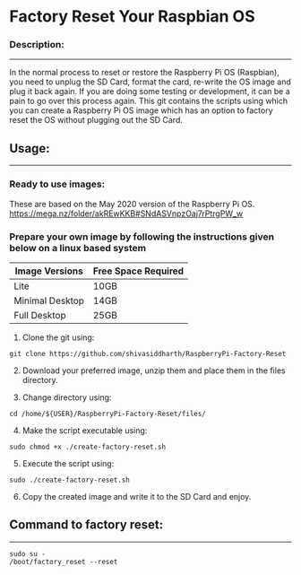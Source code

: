 # Factory Reset Your Raspbian OS    

### Description:   
************************************************    
In the normal process to reset or restore the Raspberry Pi OS (Raspbian), you need to unplug the SD Card, format the card, re-write the OS image and plug it back again.  If you are doing some testing or development, it can be a pain to go over this process again. This git contains the scripts using which you can create a Raspberry Pi OS image which has an option to factory reset the OS without plugging out the SD Card.

## Usage:   
************************************************ 
### Ready to use images:   
These are based on the May 2020 version of the Raspberry Pi OS.    
https://mega.nz/folder/akREwKKB#SNdASVnpzOaj7rPtrgPW_w   

### Prepare your own image by following the instructions given below on a linux based system   

| Image Versions    | Free Space Required       |
|-------------------|---------------------------|
| Lite              | 10GB                      |
| Minimal Desktop   | 14GB                      |    
| Full Desktop      | 25GB                      |  


1. Clone the git using:   
```
git clone https://github.com/shivasiddharth/RaspberryPi-Factory-Reset  
```   

2. Download your preferred image, unzip them and place them in the files directory.   

3. Change directory using:  
```   
cd /home/${USER}/RaspberryPi-Factory-Reset/files/   
```   

4. Make the script executable using:   
```   
sudo chmod +x ./create-factory-reset.sh  
```   

5. Execute the script using:   
```   
sudo ./create-factory-reset.sh  
```    

6. Copy the created image and write it to the SD Card and enjoy.    

## Command to factory reset:   
************************************************    
```  
sudo su -   
/boot/factory_reset --reset    
```    
